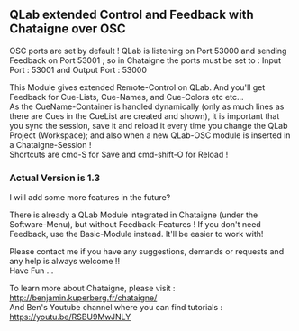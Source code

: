 ## QLab extended Control and Feedback with Chataigne over OSC

OSC ports are set by default ! QLab is listening on Port 53000 and sending Feedback on Port 53001 ; so in Chataigne the ports must be set to : Input Port : 53001 and Output Port : 53000

This Module gives extended Remote-Control on QLab. And you'll get Feedback for Cue-Lists, Cue-Names, and Cue-Colors etc etc...   
As the CueName-Container is handled dynamically (only as much lines as there are Cues in the CueList are created and shown), it is important that you sync the session, save it and reload it every time you change the QLab Project (Workspace); and also when a new QLab-OSC module is inserted in a Chataigne-Session !   
Shortcuts are cmd-S for Save and cmd-shift-O for Reload !

### Actual Version is 1.3
I will add some more features in the future?

There is already a QLab Module integrated in Chataigne (under the Software-Menu), but without Feedback-Features ! If you don't need Feedback, use the Basic-Module instead. It'll be easier to work with!

Please contact me if you have any suggestions, demands or requests and any help is always welcome !!   
Have Fun ...  

To learn more about Chataigne, please visit : http://benjamin.kuperberg.fr/chataigne/    
And Ben's Youtube channel where you can find tutorials : https://youtu.be/RSBU9MwJNLY
